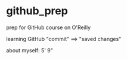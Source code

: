 # github_prep
prep for GitHub course on O'Reilly

learning GitHub
"commit" ==>  "saved changes"

about myself: 5' 9" 
